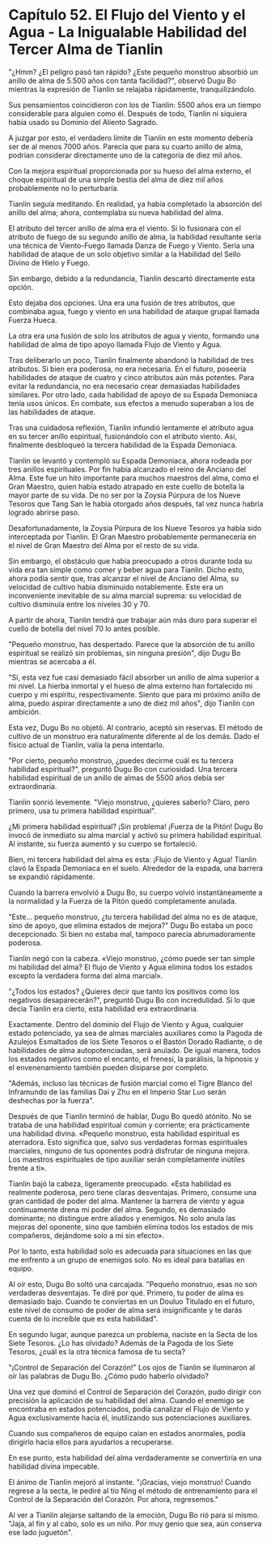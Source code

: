
# Capítulo 52. El Flujo del Viento y el Agua - La Inigualable Habilidad del Tercer Alma de Tianlin


"¿Hmm? ¿El peligro pasó tan rápido? ¿Este pequeño monstruo absorbió un anillo de alma de 5.500 años con tanta facilidad?", observó Dugu Bo mientras la expresión de Tianlin se relajaba rápidamente, tranquilizándolo.

Sus pensamientos coincidieron con los de Tianlin: 5500 años era un tiempo considerable para alguien como él. Después de todo, Tianlin ni siquiera había usado su Dominio del Aliento Sagrado.

A juzgar por esto, el verdadero límite de Tianlin en este momento debería ser de al menos 7000 años. Parecía que para su cuarto anillo de alma, podrían considerar directamente uno de la categoría de diez mil años.

Con la mejora espiritual proporcionada por su hueso del alma externo, el choque espiritual de una simple bestia del alma de diez mil años probablemente no lo perturbaría.

Tianlin seguía meditando. En realidad, ya había completado la absorción del anillo del alma; ahora, contemplaba su nueva habilidad del alma.

El atributo del tercer anillo de alma era el viento. Si lo fusionara con el atributo de fuego de su segundo anillo de alma, la habilidad resultante sería una técnica de Viento-Fuego llamada Danza de Fuego y Viento. Sería una habilidad de ataque de un solo objetivo similar a la Habilidad del Sello Divino de Hielo y Fuego.

Sin embargo, debido a la redundancia, Tianlin descartó directamente esta opción.

Esto dejaba dos opciones. Una era una fusión de tres atributos, que combinaba agua, fuego y viento en una habilidad de ataque grupal llamada Fuerza Hueca.

La otra era una fusión de solo los atributos de agua y viento, formando una habilidad de alma de tipo apoyo llamada Flujo de Viento y Agua.

Tras deliberarlo un poco, Tianlin finalmente abandonó la habilidad de tres atributos. Si bien era poderosa, no era necesaria. En el futuro, poseería habilidades de ataque de cuatro y cinco atributos aún más potentes. Para evitar la redundancia, no era necesario crear demasiadas habilidades similares. Por otro lado, cada habilidad de apoyo de su Espada Demoniaca tenía usos únicos. En combate, sus efectos a menudo superaban a los de las habilidades de ataque.

Tras una cuidadosa reflexión, Tianlin infundió lentamente el atributo agua en su tercer anillo espiritual, fusionándolo con el atributo viento. Así, finalmente desbloqueó la tercera habilidad de la Espada Demoniaca.

Tianlin se levantó y contempló su Espada Demoniaca, ahora rodeada por tres anillos espirituales. Por fin había alcanzado el reino de Anciano del Alma. Este fue un hito importante para muchos maestros del alma, como el Gran Maestro, quien había estado atrapado en este cuello de botella la mayor parte de su vida. De no ser por la Zoysia Púrpura de los Nueve Tesoros que Tang San le había otorgado años después, tal vez nunca habría logrado abrirse paso.

Desafortunadamente, la Zoysia Púrpura de los Nueve Tesoros ya había sido interceptada por Tianlin. El Gran Maestro probablemente permanecería en el nivel de Gran Maestro del Alma por el resto de su vida.

Sin embargo, el obstáculo que había preocupado a otros durante toda su vida era tan simple como comer y beber agua para Tianlin. Dicho esto, ahora podía sentir que, tras alcanzar el nivel de Anciano del Alma, su velocidad de cultivo había disminuido notablemente. Este era un inconveniente inevitable de su alma marcial suprema: su velocidad de cultivo disminuía entre los niveles 30 y 70.

A partir de ahora, Tianlin tendrá que trabajar aún más duro para superar el cuello de botella del nivel 70 lo antes posible.

"Pequeño monstruo, has despertado. Parece que la absorción de tu anillo espiritual se realizó sin problemas, sin ninguna presión", dijo Dugu Bo mientras se acercaba a él.

"Sí, esta vez fue casi demasiado fácil absorber un anillo de alma superior a mi nivel. La hierba inmortal y el hueso de alma externo han fortalecido mi cuerpo y mi espíritu, respectivamente. Siento que para mi próximo anillo de alma, puedo aspirar directamente a uno de diez mil años", dijo Tianlin con ambición.

Esta vez, Dugu Bo no objetó. Al contrario, aceptó sin reservas. El método de cultivo de un monstruo era naturalmente diferente al de los demás. Dado el físico actual de Tianlin, valía la pena intentarlo.

"Por cierto, pequeño monstruo, ¿puedes decirme cuál es tu tercera habilidad espiritual?", preguntó Dugu Bo con curiosidad. Una tercera habilidad espiritual de un anillo de almas de 5500 años debía ser extraordinaria.

Tianlin sonrió levemente. "Viejo monstruo, ¿quieres saberlo? Claro, pero primero, usa tu primera habilidad espiritual".

¿Mi primera habilidad espiritual? ¡Sin problema! ¡Fuerza de la Pitón! Dugu Bo invocó de inmediato su alma marcial y activó su primera habilidad espiritual. Al instante, su fuerza aumentó y su cuerpo se fortaleció.

Bien, mi tercera habilidad del alma es esta: ¡Flujo de Viento y Agua! Tianlin clavó la Espada Demoniaca en el suelo. Alrededor de la espada, una barrera se expandió rápidamente.

Cuando la barrera envolvió a Dugu Bo, su cuerpo volvió instantáneamente a la normalidad y la Fuerza de la Pitón quedó completamente anulada.

"Este... pequeño monstruo, ¿tu tercera habilidad del alma no es de ataque, sino de apoyo, que elimina estados de mejora?" Dugu Bo estaba un poco decepcionado. Si bien no estaba mal, tampoco parecía abrumadoramente poderosa.

Tianlin negó con la cabeza. «Viejo monstruo, ¿cómo puede ser tan simple mi habilidad del alma? El flujo de Viento y Agua elimina todos los estados excepto la verdadera forma del alma marcial».

"¿Todos los estados? ¿Quieres decir que tanto los positivos como los negativos desaparecerán?", preguntó Dugu Bo con incredulidad. Si lo que decía Tianlin era cierto, esta habilidad era extraordinaria.

Exactamente. Dentro del dominio del Flujo de Viento y Agua, cualquier estado potenciado, ya sea de almas marciales auxiliares como la Pagoda de Azulejos Esmaltados de los Siete Tesoros o el Bastón Dorado Radiante, o de habilidades de alma autopotenciadas, será anulado. De igual manera, todos los estados negativos como el encanto, el frenesí, la parálisis, la hipnosis y el envenenamiento también pueden disiparse por completo.

"Además, incluso las técnicas de fusión marcial como el Tigre Blanco del Inframundo de las familias Dai y Zhu en el Imperio Star Luo serán deshechas por la fuerza".

Después de que Tianlin terminó de hablar, Dugu Bo quedó atónito. No se trataba de una habilidad espiritual común y corriente; era prácticamente una habilidad divina. «Pequeño monstruo, esta habilidad espiritual es aterradora. Esto significa que, salvo sus verdaderas formas espirituales marciales, ninguno de tus oponentes podrá disfrutar de ninguna mejora. Los maestros espirituales de tipo auxiliar serán completamente inútiles frente a ti».

Tianlin bajó la cabeza, ligeramente preocupado. «Esta habilidad es realmente poderosa, pero tiene claras desventajas. Primero, consume una gran cantidad de poder del alma. Mantener la barrera de viento y agua continuamente drena mi poder del alma. Segundo, es demasiado dominante; no distingue entre aliados y enemigos. No solo anula las mejoras del oponente, sino que también elimina todos los estados de mis compañeros, dejándome solo a mí sin efecto».

Por lo tanto, esta habilidad solo es adecuada para situaciones en las que me enfrento a un grupo de enemigos solo. No es ideal para batallas en equipo.

Al oír esto, Dugu Bo soltó una carcajada. "Pequeño monstruo, esas no son verdaderas desventajas. Te diré por qué. Primero, tu poder de alma es demasiado bajo. Cuando te conviertas en un Douluo Titulado en el futuro, este nivel de consumo de poder de alma será insignificante y te darás cuenta de lo increíble que es esta habilidad".

En segundo lugar, aunque parezca un problema, naciste en la Secta de los Siete Tesoros. ¿Lo has olvidado? Además de la Pagoda de los Siete Tesoros, ¿cuál es la otra técnica famosa de tu secta?

"¡Control de Separación del Corazón!" Los ojos de Tianlin se iluminaron al oír las palabras de Dugu Bo. ¿Cómo pudo haberlo olvidado?

Una vez que dominó el Control de Separación del Corazón, pudo dirigir con precisión la aplicación de su habilidad del alma. Cuando el enemigo se encontraba en estados potenciados, podía canalizar el Flujo de Viento y Agua exclusivamente hacia él, inutilizando sus potenciaciones auxiliares.

Cuando sus compañeros de equipo caían en estados anormales, podía dirigirlo hacia ellos para ayudarlos a recuperarse.

En ese punto, esta habilidad del alma verdaderamente se convertiría en una habilidad divina impecable.

El ánimo de Tianlin mejoró al instante. "¡Gracias, viejo monstruo! Cuando regrese a la secta, le pediré al tío Ning el método de entrenamiento para el Control de la Separación del Corazón. Por ahora, regresemos."

Al ver a Tianlin alejarse saltando de la emoción, Dugu Bo rió para sí mismo. "Jaja, al fin y al cabo, solo es un niño. Por muy genio que sea, aún conserva ese lado juguetón".